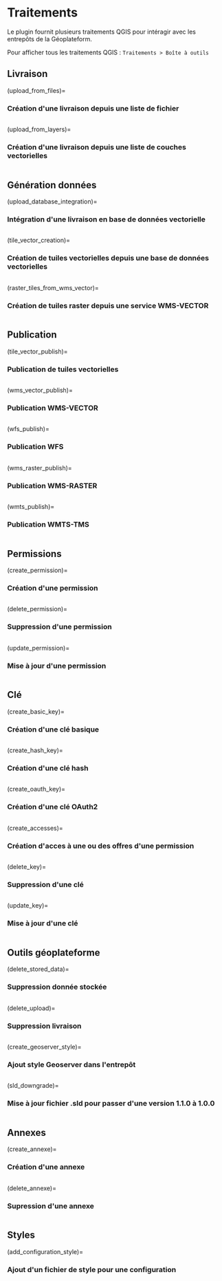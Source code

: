 # Traitements

Le plugin fournit plusieurs traitements QGIS pour intéragir avec les entrepôts de la Géoplateform.

Pour afficher tous les traitements QGIS : `Traitements > Boîte à outils`

## Livraison

(upload_from_files)=

### Création d'une livraison depuis une liste de fichier

```{include} ../../geoplateforme/resources/help/upload_from_files.md
```

(upload_from_layers)=

### Création d'une livraison depuis une liste de couches vectorielles

```{include} ../../geoplateforme/resources/help/upload_from_layers.md
```

## Génération données

(upload_database_integration)=

### Intégration d'une livraison en base de données vectorielle

```{include} ../../geoplateforme/resources/help/upload_database_integration.md
```

(tile_vector_creation)=

### Création de tuiles vectorielles depuis une base de données vectorielles

```{include} ../../geoplateforme/resources/help/tile_creation.md
```

(raster_tiles_from_wms_vector)=

### Création de tuiles raster depuis une service WMS-VECTOR

```{include} ../../geoplateforme/resources/help/raster_tiles_from_wms_vector.md
```

## Publication

(tile_vector_publish)=

### Publication de tuiles vectorielles

```{include} ../../geoplateforme/resources/help/vector_tile_publish.md
```

(wms_vector_publish)=

### Publication WMS-VECTOR

```{include} ../../geoplateforme/resources/help/wms_publish.md
```

(wfs_publish)=

### Publication WFS

```{include} ../../geoplateforme/resources/help/wfs_publish.md
```

(wms_raster_publish)=

### Publication WMS-RASTER

```{include} ../../geoplateforme/resources/help/wms_raster_publish.md
```

(wmts_publish)=

### Publication WMTS-TMS

```{include} ../../geoplateforme/resources/help/wmts_publish.md
```

## Permissions

(create_permission)=

### Création d'une permission

```{include} ../../geoplateforme/resources/help/create_permission.md
```

(delete_permission)=

### Suppression d'une permission

```{include} ../../geoplateforme/resources/help/delete_permission.md
```

(update_permission)=

### Mise à jour d'une permission

```{include} ../../geoplateforme/resources/help/update_permission.md
```

## Clé

(create_basic_key)=

### Création d'une clé basique

```{include} ../../geoplateforme/resources/help/create_basic_key.md
```

(create_hash_key)=

### Création d'une clé hash

```{include} ../../geoplateforme/resources/help/create_hash_key.md
```

(create_oauth_key)=

### Création d'une clé OAuth2

```{include} ../../geoplateforme/resources/help/create_oauth_key.md
```

(create_accesses)=

### Création d'acces à une ou des offres d'une permission

```{include} ../../geoplateforme/resources/help/create_accesses.md
```

(delete_key)=

### Suppression d'une clé

```{include} ../../geoplateforme/resources/help/delete_key.md
```

(update_key)=

### Mise à jour d'une clé

```{include} ../../geoplateforme/resources/help/update_key.md
```

## Outils géoplateforme

(delete_stored_data)=

### Suppression donnée stockée

```{include} ../../geoplateforme/resources/help/delete_stored_data.md
```

(delete_upload)=

### Suppression livraison

```{include} ../../geoplateforme/resources/help/delete_upload.md
```

(create_geoserver_style)=

### Ajout style Geoserver dans l'entrepôt

```{include} ../../geoplateforme/resources/help/create_geoserver_style.md
```

(sld_downgrade)=

### Mise à jour fichier .sld pour passer d'une version 1.1.0 à 1.0.0

```{include} ../../geoplateforme/resources/help/sld_downgrade.md
```

## Annexes

(create_annexe)=

### Création d'une annexe

```{include} ../../geoplateforme/resources/help/create_annexe.md
```

(delete_annexe)=

### Supression d'une annexe

```{include} ../../geoplateforme/resources/help/delete_annexe.md
```

## Styles

(add_configuration_style)=

### Ajout d'un fichier de style pour une configuration

```{include} ../../geoplateforme/resources/help/add_configuration_style.md
```
